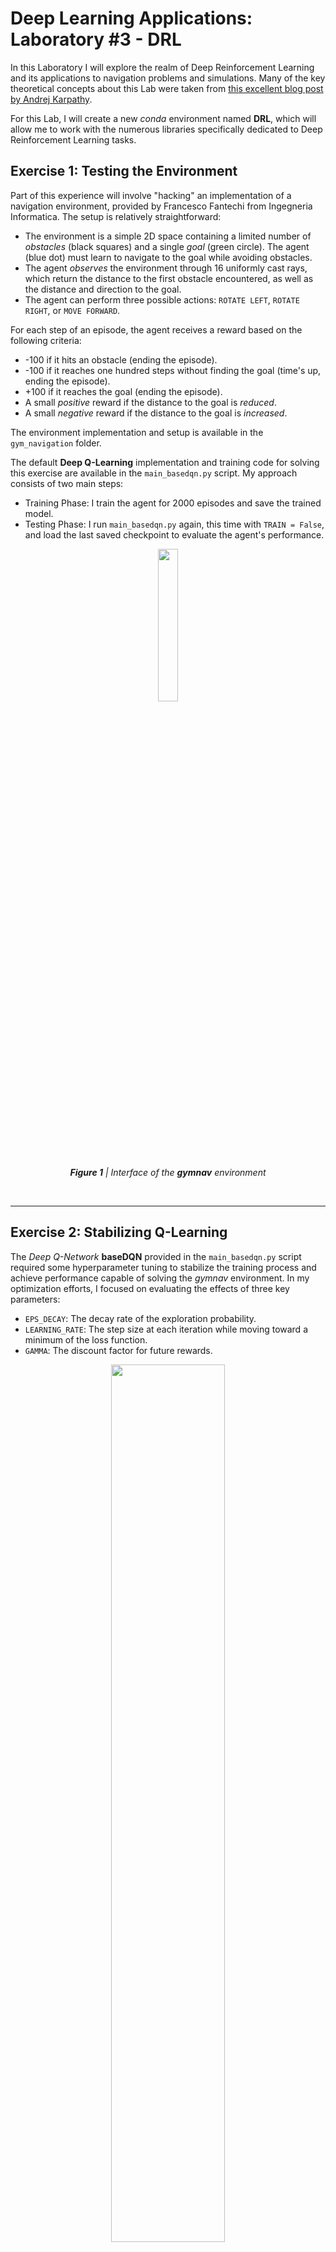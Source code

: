 # Deep Learning Applications: Laboratory #3 - DRL

In this Laboratory I will explore the realm of Deep Reinforcement Learning and its applications to navigation problems and simulations. Many of the key theoretical concepts about this Lab were taken from [this excellent blog post by Andrej Karpathy](http://karpathy.github.io/2016/05/31/rl/).

For this Lab, I will create a new *conda* environment named **DRL**, which will allow me to work with the numerous libraries specifically dedicated to Deep Reinforcement Learning tasks.

## Exercise 1: Testing the Environment

Part of this experience will involve "hacking" an implementation of a navigation environment, provided by Francesco Fantechi from Ingegneria Informatica. The setup is relatively straightforward:

+ The environment is a simple 2D space containing a limited number of *obstacles* (black squares) and a single *goal* (green circle). The agent (blue dot) must learn to navigate to the goal while avoiding obstacles.
+ The agent *observes* the environment through 16 uniformly cast rays, which return the distance to the first obstacle encountered, as well as the distance and direction to the goal.
+ The agent can perform three possible actions: `ROTATE LEFT`, `ROTATE RIGHT`, or `MOVE FORWARD`.

For each step of an episode, the agent receives a reward based on the following criteria:
+ -100 if it hits an obstacle (ending the episode).
+ -100 if it reaches one hundred steps without finding the goal (time's up, ending the episode).
+ +100 if it reaches the goal (ending the episode).
+ A small *positive* reward if the distance to the goal is *reduced*.
+ A small *negative* reward if the distance to the goal is *increased*.

The environment implementation and setup is available in the `gym_navigation` folder.

The default **Deep Q-Learning** implementation and training code for solving this exercise are available in the `main_basedqn.py` script. My approach consists of two main steps:
- Training Phase: I train the agent for 2000 episodes and save the trained model.
- Testing Phase: I run `main_basedqn.py` again, this time with `TRAIN = False`, and load the last saved checkpoint to evaluate the agent's performance.

<p float="center" align="center">
  <img src="https://github.com/giovancombo/DeepLearningApps/blob/main/lab3/images/gymnav.png" width="25%">
</p>
<p align="center"><i><b>Figure 1</b> | Interface of the <b>gymnav</b> environment</i></p><br>

---

## Exercise 2: Stabilizing Q-Learning

The *Deep Q-Network* **baseDQN** provided in the `main_basedqn.py` script required some hyperparameter tuning to stabilize the training process and achieve performance capable of solving the *gymnav* environment.  In my optimization efforts, I focused on evaluating the effects of three key parameters:
- `EPS_DECAY`: The decay rate of the exploration probability.
- `LEARNING_RATE`: The step size at each iteration while moving toward a minimum of the loss function.
- `GAMMA`: The discount factor for future rewards.

<p float="center" align="center">
  <img src="https://github.com/giovancombo/DeepLearningApps/blob/main/lab3/images/gymnav_basedqn_eps.png" width="60%">
</p>
<p align="center"><i><b>Figure 2</b> | Comparison between runs on the gymnav environment using <b>baseDQN</b> with different <b>EPS_DECAY</b></i></p>

It appears that the smaller the `EPS_DECAY` value, the better the performance. However, I found it's crucial to be cautious when lowering this hyperparameter too much, because excessively small values can lead to performances that overly favor *exploitation* over *exploration*, potentially causing the agent to become stuck in a particular behavior too soon in the training.

<br><p float="center" align="center">
  <img src="https://github.com/giovancombo/DeepLearningApps/blob/main/lab3/images/gymnav_basedqn_lr.png" width="60%">
</p>
<p align="center"><i><b>Figure 3</b> | Comparison between runs on the gymnav environment using <b>baseDQN</b> with different <b>LEARNING_RATE</b></i></p>

We observe optimal performance for `LEARNING_RATE` in the range of 0.01 to 0.001, where the model effectively balances learning speed and stability. Learning Rates below 0.0001 lead to training failure, as the weight updates become too small for effective learning.

<br><p float="center" align="center">
  <img src="https://github.com/giovancombo/DeepLearningApps/blob/main/lab3/images/gymnav_basedqn_gamma.png" width="60%">
</p>
<p align="center"><i><b>Figure 4</b> | Comparison between runs on the gymnav environment using <b>baseDQN</b> with different <b>GAMMA</b></i></p>

There is consistent performance across a wide range of `GAMMA` values, from 0.9 to 0.9999. This stability suggests that both short-term and long-term strategies are equally effective in achieving the navigation goal.

<br><p float="center" align="center">
  <img src="https://github.com/giovancombo/DeepLearningApps/blob/main/lab3/images/gymnav_basedqn.png" width="60%">
</p>
<p align="center"><i><b>Figure 5</b> | Best runs on the gymnav environment using <b>baseDQN</b></i></p>

Setting `render = 'human'` enables a qualitative evaluation of the agent's navigation improvement. Over multiple runs, I observed the following patterns:
- During the initial phase of training (the first 300-400 episodes), the agent often wanders randomly in the environment.
- Usually, the agent begins to reach the goal more frequently, achieving a positive running average score.
- Despite there are clear improvements, the agent's performance remains inconsistent: it can successfully reach the goal for several consecutive episodes, and then begin to fluctuate or move in the opposite direction of the goal in subsequent episodes.
- Often, the agent collides with walls or obstacles without attempting to change direction, even immediately after spawning. In some instances, the agent navigates to the goal but stops just short of reaching it, then changes direction.

---

## Exercise 3: Going Deeper

### Exercise 3.1: Solving the environment with REINFORCE

**REINFORCE** is one of the pioneering Policy Gradient algorithms in DRL. Given its simplicity, I decided to utilize not only professor Bagdanov's implementation, available in the `baseREINFORCE.py` script, but also to develop my own version, inspired by a tutorial, which I've implemented in the `myREINFORCE.py` script. To facilitate experimentation, I created a `main_reinforce.py` script that allows for launching runs using either implementation.

<p float="center" align="center">
  <img src="https://github.com/giovancombo/DeepLearningApps/blob/main/lab3/images/gymnav_reinforce.png" width="60%">
</p>
<p align="center"><i><b>Figure 6</b> | Best runs on the gymnav environment using <b>baseREINFORCE</b></i></p>

<p float="center" align="center">
  <img src="https://github.com/giovancombo/DeepLearningApps/blob/main/lab3/images/gymnav_confronto.png" width="60%">
</p>
<p align="center"><i><b>Figure 7</b> | Comparison between runs on the gymnav environment using <b>baseREINFORCE</b> and <b>baseDQN</b></i></p>

*Figure 7* demonstrates how Deep Q-Learning achieves better performances than REINFORCE.

After conducting multiple runs using REINFORCE in the Navigation environment, I observed an unexpected behavior pattern in the agents. After some first episodes in which agents struggled to reach the goal, but their movements across the map maintained at least a logical pattern, agents adopted a peculiar strategy involving circular movements. This behavior allowed them to balance their total episode reward without incurring significant losses: by moving in circles, agents alternated between slightly negative rewards when moving away from the goal, and slightly positive rewards when moving towards the goal. This kind of strategy is sub-optimal for the agent, but it represents a form of *mode collapse*, where the agent becomes trapped in a local minimum of the reward function. This behavior prevents the agent from learning the correct policy for consistently succeeding in each episode.

Another notable behavior is the strong dependence of episode outcomes on the initial policy initialization. Cases where the agent radically changes its direction to actively go towards the goal are rare. To address this, I experimented with several modifications on the environment reward system, as a hint in the exercise suggested that the *gymnav* environment suffered from a design flaw, which was causing issues when using REINFORCE.



Provo a fare qualche modifica:
- Modifying `FORWARD_REWARD` from 2 to -0.1 (from slightly positive to slightly negative)
- Modifying `BACKWARD_REWARD` from -1 to -2.5
- Removing the *linear shift* from the rotation actions, as every slight rotation would result in a very little positive reward

La configurazione fw = -1 e bw = -2.5 con rotazioni inalterate sembra funzionare abbastanza bene, tuttavia molto spesso si nota il comportamento dell'agente che punta diretto verso il goal per poi sterzare a evitarlo a pochissimi passi da esso.

**Il potenziale design flaw potrebbe essere nel sistema di ricompense, in particolare:**

Ricompensa sparsa: La ricompensa principale (+100) viene data solo quando si raggiunge l'obiettivo. Questo può rendere difficile per l'agente imparare, specialmente all'inizio dell'addestramento quando raggiungere l'obiettivo è raro.
Penalità per passi eccessivi: La penalità di -100 dopo 100 passi potrebbe incoraggiare l'agente a terminare rapidamente l'episodio, anche se ciò significa collidere.
Ricompense intermedie basate su distanza e angolo: Queste ricompense potrebbero non essere sufficientemente informative o potrebbero essere troppo complesse per essere apprese efficacemente.

Il comportamento strano potrebbe manifestarsi come:

L'agente che gira in cerchio o si muove casualmente, evitando di esplorare efficacemente l'ambiente.
L'agente che preferisce collidere rapidamente piuttosto che rischiare la penalità per passi eccessivi.
**L'agente che non riesce a imparare una politica coerente per raggiungere l'obiettivo.**

After checking Fantechi's code, I found that a possible explanation for this weird behavior lies in the fact that forward reward and backward rewards are too different. Another thing is that rotations are associated with small forward linear shift --> rewards! That brings the agent sometimes at moving in circle.

There are many other things that can be improved in this example:

1. **Replay**. In the current implementation we execute an episode, and then immediately run an optimization step on all of the steps of the episode. Not only are we using *correlated* samples from a single episode, we are decidedly *not* taking advantage of parallelism via batch gradient descent. Note that `REINFORCE` does **not** require entire trajectories, all we need are the discounted rewards and log probabilities for *individual transitions*.

2. **Exploration**. The model is probably overfitting (or perhaps remaining too *plastic*, which can explain the unstable convergence). Our policy is *always* stochastic in that we sample from the output distribution. It would be interesting to add a temperature parameter to the policy so that we can control this behavior, or even implement a deterministic policy sampler that always selects the action with max probability to evaluate the quality of the learned policy network.

3. **Discount Factor**: The discount factor (default $\gamma = 0.99$) is an important hyperparameter that has an effect on the stability of training. Try different values for $\gamma$ and see how it affects training. Can you think of other ways to stabilize training?

---
### Exercise 3.2: Solving another environment

After working in a custom environment, I really wanted to try some of the environments available in the [Gymnasium](https://gymnasium.farama.org/) framework, which provides a consistent interface to a broad range of Reinforcement Learning environments. I thought this could be a good time to compare some DRL architectures on different environments.

So, in this section, I will compare the performances of REINFORCE and Deep Q-Learning algorithms in solving two of the most common OpenAI Gymnasium environments: [CartPole](https://gymnasium.farama.org/environments/classic_control/cart_pole/), and [Lunar Lander](https://gymnasium.farama.org/environments/box2d/lunar_lander/).

To set things up, I firstly implement a lander that takes totally random actions at each time tick. Obviously, the total reward will be very bad.

**random run on Lander**

Now I will try to use the REINFORCE algorithm: running the two versions of it made me find out that the episode-wise REINFORCE is the only one that "works" in this task, as opposite to the CartPole environment, which showed better results with the interaction-wise REINFORCE.

**REINFORCE on Lander**

And finally, the Deep Q-Learning technique.

**DQN on Lander**

To complete the experience, let's try to solve also the CartPole environment.

**REINFORCE and DQN on CartPole**

---
### Exercise 3.3: Advanced techniques 

The `REINFORCE` and Q-Learning approaches, though venerable, are not even close to the state-of-the-art. Nowadays, one of the most powerful approaches for solving DRL environments is [Proximal Policy Optimization (PPO)](https://arxiv.org/abs/1707.06347).

Curious about its implementation, I decided to use [this off-the-shelf implementation of PPO]() to solve the Lunar Lander environment and compare my results with those of Q-Learning and REINFORCE.

PPO uses the Actor-Critic approach for the agent. This means that it uses two models, one called the Actor and the other called Critic. The Actor model performs the task of learning what action to take under a particular observed state of the environment. In the LunarLander case, it takes eight values list of the game as input which represents the current state of our rocket and gives a particular action what engine to fire as output.
